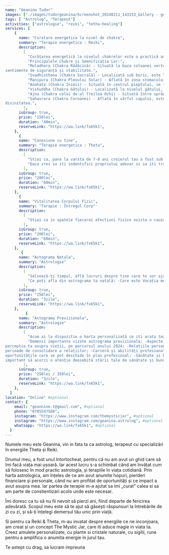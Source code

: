 ```yaml
---
name: "Geanina Tudor"
images: ["./images/tudorgeanina/Screenshot_20240211_143153_Gallery - geanina tudor.jpg"]
tags: [ "Astrolog", "Terapeut"]
activities: ["astrologie", "reiki", "tetha-healing"]
services: [
    {
      name: "Curatare energetica la nivel de chakre",
      summary: "Terapie energetica : Reiki",
      description:
        [
          "Curățarea energetică la nivelul chakrelor este o practică asociată cu echilibrarea și purificarea centrilor de energie ai corpului, cunoscuți sub numele de chakre. Acestea sunt centri vitali, prin care energia circulă în corpul uman. Fiecare chakră este asociată cu anumite funcții fizice, emoționale și spirituale.",
          "Principalele Chakre și Semnificația Lor:",
          "Muladhara (Chakra Rădăcină) - Situată la baza coloanei vertebrale, aceasta chakră este asociată cu
sentimente de siguranță și stabilitate.",
          "Svadhisthana (Chakra Sacrală) - Localizată sub buric, este legată de creativitate și sexualitate.",
          "Manipura (Chakra Plexului Solar) - Aflată în zona stomacului, este asociată cu puterea personală și auto-controlul.",
          "Anahata (Chakra Inimii) - Situată în centrul pieptului, se focusează pe iubire și compasiune.",
          "Vishuddha (Chakra Gâtului) - Localizată la nivelul gâtului, este legată de comunicare și expresie.",
          "Ajna (Chakra celui de-al Treilea Ochi) - Situată între sprâncene, este centru intuiției și înțelepciunii.",
          "Sahasrara (Chakra Coroanei) - Aflată în vârful capului, este asociată cu spiritualitatea și conexiunea cu
divinitatea.",  
        ],
      isGroup: true,
      price: "150lei",
      duration: "40min",
      reserveLink: "https://wa.link/fx65k1",
    },
      {
      name: "Conexiune cu tine",
      summary: "Terapie energetica : Theta",
      description:
        [
          "Stiai ca, pana la varsta de 7-8 ani creierul tau a fost sub undele Theta, care favorizeaza umplerea creierului cu informatii? Pe scurt, tu azi traiesti dupa preconceptiile si credintele celor ce te-au crescut, provenite de la societate, scoala, etc.",
          "Daca vrei sa iti indentifici propriului adevar si sa iti traiesti viata dupa cum doresti tu, (fara traumele celor ce si-au pus amprenta pe tine), hai sa iti schimbi credințele limitative, care te impiedica sa fii tu insuti! Nu mai ezita si traieste-ti viata la care visezi!",
        ],
      isGroup: true,
      price: "200lei",
      duration: "60min",
      reserveLink: "https://wa.link/fx65k1",
    },
      {
      name: "Vitalitatea Corpului Fizic",
      summary: "Terapie : Întregul Corp"
      description:
        [
          "Stiai ca in spatele fiecarei afectiuni fizice exista o cauza emotionala neexprimata/ netraita? Cu ajutorul terapiei „Vitalitate corpului fizic”, vom identifica emoțiile stagnante și trăirile nerezolvate, ca mai apoi sa te ajut sa le traiesti si sa le eliberezi din zonele afectate de pe corp. – ( se lucreaza pe fiecare afectiune/durere fizica separat)",
        ],
      isGroup: true,
      price: "200lei",
      duration: "60min",
      reserveLink: "https://wa.link/fx65k1",
    },
       {
      name: "Astograma Natala",
      summary: "Astrologie"
      description:
        [
          "Salvează-ți timpul, află lucruri despre tine care te vor ajuta în viața ta.",
          "Ce poți afla din astrograma ta natală: -Care este Vocația mea?; -Cum îmi afectează emoțiile viața?; -În ce domeniu trebuie să mă responsabilizez?; -Care sunt atuurile mele, și cum le pot folosi?; -Care sunt talentele mele din care pot face bani?; -Orice alta întrebare la care vrei răspuns DESPRE TINE",
        ],
      isGroup: true,
      price: "250lei",
      duration: "3zile",
      reserveLink: "https://wa.link/fx65k1",
    },
         {
      name: "Astograma Previzionala",
      summary: "Astrologie"
      description:
        [
          "Acum ai la dispozitie o harta personalizată ce iti arata toate oportunitatile, pe care ti le va oferi anul 2024.",
          "Domenii importante vizate astrograma previzionala: -Aspecte personale: Astrograma poate oferi indicii despre dezvoltarea personală sau schimbări în
percepția ta asupra vieții, pe parcursul anului 2024; -Relațiile personale : potențialele schimbări în dinamica relațională, întâlniri importante sau
perioade de consolidare a relațiilor; -Carieră și abilități profesionale: află indicii despre direcția pe care o ia cariera ta și despre
oportunitățile care se pot deschide în plan profesional; -Sănătate și bunăstare: astrograma previzională aduce informații despre perioade în care este
important să acorzi o atenție deosebită stării tale de sănătate și bunăstare; -Cicluri de viață Analizând configurația planetară, ca și astrolog, pot evidenția anumite cicluri de viață, cum ar fi cicluri de noroc, provocări sau schimbări majore.",
        ],
      isGroup: true,
      price: "250lei / 350lei",
      duration: "3zile",
      reserveLink: "https://wa.link/fx65k1",
    },
  ]
location: "Online" #optional
contact: {
    email: "geannine.t@gmail.com", #optional
    phone: "0785547588",
    instagram: "https://www.instagram.com/themysticjar", #optional
    instagram: "https://www.instagram.com/geanina.astrolog", #optional
    whatsapp: "https://wa.link/fx65k1", #optional
  }
---
```


Numele meu este Geanina, vin in fata ta ca astrolog, terapeut cu specializări în energiile Theta și Reiki.

Drumul meu, a fost unul întortocheat, pentru că nu am avut un ghid care să îmi facă viața mai ușoară. Iar acest lucru s-a schimbat când am învățat cum să folosesc în mod practic astrologia, și terapiile în viața cotidiană. Prin harta astrologica, am înțeles de ce am avut anumite hopuri, pierderi financiare și personale, când nu am profitat de oportunități și ce impact a avut asupra mea. Iar partea de terapie m-a ajutat sa imi „curat” calea si sa am parte de constientizari acolo unde este necesar.

Îmi doresc ca tu să nu fii nevoit să pierzi ani, fiind departe de fericirea adevărată. Scopul meu este să te ajut să găsești răspunsuri la întrebările de zi cu zi, și să-ți înțelegi demersul tău unic prin viață.

Si pentru ca Reiki & Theta, m-au invatat despre energiile ce ne inconjoara, am creat și un concept The Mystic Jar, care iti aduce magie in viata ta. Creez amulete  personalizate, cu plante si cristale naturale, cu sigilii, rune pentru a amplifica o anumita energie in jurul tau.

Te astept cu drag, sa lucram impreuna 
